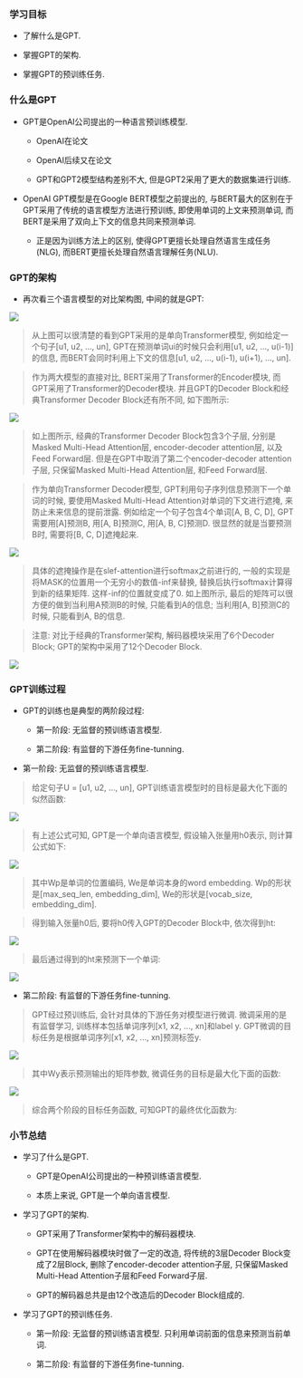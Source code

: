 ### 学习目标

- 了解什么是GPT.

- 掌握GPT的架构.

- 掌握GPT的预训练任务.

### 什么是GPT

- GPT是OpenAI公司提出的一种语言预训练模型.

	- OpenAI在论文

	- OpenAI后续又在论文

	- GPT和GPT2模型结构差别不大, 但是GPT2采用了更大的数据集进行训练.

- OpenAI GPT模型是在Google BERT模型之前提出的, 与BERT最大的区别在于GPT采用了传统的语言模型方法进行预训练, 即使用单词的上文来预测单词, 而BERT是采用了双向上下文的信息共同来预测单词.

	- 正是因为训练方法上的区别, 使得GPT更擅长处理自然语言生成任务(NLG), 而BERT更擅长处理自然语言理解任务(NLU).

### GPT的架构

- 再次看三个语言模型的对比架构图, 中间的就是GPT:

![](https://gitee.com/hxc8/images1/raw/master/img/202407172128171.jpg)

> 从上图可以很清楚的看到GPT采用的是单向Transformer模型, 例如给定一个句子[u1, u2, ..., un], GPT在预测单词ui的时候只会利用[u1, u2, ..., u(i-1)]的信息, 而BERT会同时利用上下文的信息[u1, u2, ..., u(i-1), u(i+1), ..., un].


> 作为两大模型的直接对比, BERT采用了Transformer的Encoder模块, 而GPT采用了Transformer的Decoder模块. 并且GPT的Decoder Block和经典Transformer Decoder Block还有所不同, 如下图所示:


![](https://gitee.com/hxc8/images1/raw/master/img/202407172128318.jpg)

> 如上图所示, 经典的Transformer Decoder Block包含3个子层, 分别是Masked Multi-Head Attention层, encoder-decoder attention层, 以及Feed Forward层. 但是在GPT中取消了第二个encoder-decoder attention子层, 只保留Masked Multi-Head Attention层, 和Feed Forward层.


> 作为单向Transformer Decoder模型, GPT利用句子序列信息预测下一个单词的时候, 要使用Masked Multi-Head Attention对单词的下文进行遮掩, 来防止未来信息的提前泄露. 例如给定一个句子包含4个单词[A, B, C, D], GPT需要用[A]预测B, 用[A, B]预测C, 用[A, B, C]预测D. 很显然的就是当要预测B时, 需要将[B, C, D]遮掩起来.


![](https://gitee.com/hxc8/images1/raw/master/img/202407172128512.jpg)

> 具体的遮掩操作是在slef-attention进行softmax之前进行的, 一般的实现是将MASK的位置用一个无穷小的数值-inf来替换, 替换后执行softmax计算得到新的结果矩阵. 这样-inf的位置就变成了0. 如上图所示, 最后的矩阵可以很方便的做到当利用A预测B的时候, 只能看到A的信息; 当利用[A, B]预测C的时候, 只能看到A, B的信息.


> 注意: 对比于经典的Transformer架构, 解码器模块采用了6个Decoder Block; GPT的架构中采用了12个Decoder Block.


![](https://gitee.com/hxc8/images1/raw/master/img/202407172128736.jpg)

### GPT训练过程

- GPT的训练也是典型的两阶段过程:

	- 第一阶段: 无监督的预训练语言模型.

	- 第二阶段: 有监督的下游任务fine-tunning.

- 第一阶段: 无监督的预训练语言模型.

> 给定句子U = [u1, u2, ..., un], GPT训练语言模型时的目标是最大化下面的似然函数:


![](https://gitee.com/hxc8/images1/raw/master/img/202407172128808.jpg)

> 有上述公式可知, GPT是一个单向语言模型, 假设输入张量用h0表示, 则计算公式如下:


![](https://gitee.com/hxc8/images1/raw/master/img/202407172128689.jpg)

> 其中Wp是单词的位置编码, We是单词本身的word embedding. Wp的形状是[max_seq_len, embedding_dim], We的形状是[vocab_size, embedding_dim].


> 得到输入张量h0后, 要将h0传入GPT的Decoder Block中, 依次得到ht:


![](https://gitee.com/hxc8/images1/raw/master/img/202407172128501.jpg)

> 最后通过得到的ht来预测下一个单词:


![](https://gitee.com/hxc8/images1/raw/master/img/202407172128340.jpg)

- 第二阶段: 有监督的下游任务fine-tunning.

> GPT经过预训练后, 会针对具体的下游任务对模型进行微调. 微调采用的是有监督学习, 训练样本包括单词序列[x1, x2, ..., xn]和label y. GPT微调的目标任务是根据单词序列[x1, x2, ..., xn]预测标签y.


![](https://gitee.com/hxc8/images1/raw/master/img/202407172128135.jpg)

> 其中Wy表示预测输出的矩阵参数, 微调任务的目标是最大化下面的函数:


![](https://gitee.com/hxc8/images1/raw/master/img/202407172128009.jpg)

> 综合两个阶段的目标任务函数, 可知GPT的最终优化函数为:


### 小节总结

- 学习了什么是GPT.

	- GPT是OpenAI公司提出的一种预训练语言模型.

	- 本质上来说, GPT是一个单向语言模型.

- 学习了GPT的架构.

	- GPT采用了Transformer架构中的解码器模块.

	- GPT在使用解码器模块时做了一定的改造, 将传统的3层Decoder Block变成了2层Block, 删除了encoder-decoder attention子层, 只保留Masked Multi-Head Attention子层和Feed Forward子层.

	- GPT的解码器总共是由12个改造后的Decoder Block组成的.

- 学习了GPT的预训练任务.

	- 第一阶段: 无监督的预训练语言模型. 只利用单词前面的信息来预测当前单词.

	- 第二阶段: 有监督的下游任务fine-tunning.